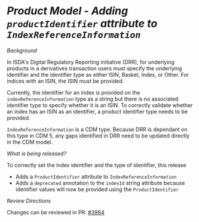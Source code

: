 # *Product Model - Adding `productIdentifier` attribute to `IndexReferenceInformation`*

_Background_

In ISDA's Digital Regulatory Reporting initiative (DRR), for underlying products in a derivatives transaction users must specify the underlying identifier and the identifier type as either ISIN, Basket, Index, or Other. For indices with an ISIN, the ISIN must be provided.

Currently, the identifier for an index is provided on the `indexReferenceInformation` type as a string but there is no associated identifier type to specify whether it is an ISIN. To correctly validate whether an index has an ISIN as an identifier, a product identifier type needs to be provided.

`IndexReferenceInformation` is a CDM type. Because DRR is dependant on this type in CDM 5, any gaps identified in DRR need to be updated directly in the CDM model.

_What is being released?_

To correctly set the index identifier and the type of identifier, this release
- Adds a `ProductIdentifier` attribute to `IndexReferenceInformation` 
- Adds a `deprecated` annotation to the `indexId` string attribute because identifier values will now be provided using the `ProductIdentifier`

_Review Directions_

Changes can be reviewed in PR: [#3984](https://github.com/finos/common-domain-model/pull/3984)
